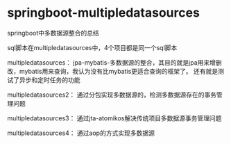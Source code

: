 # springboot-multipledatasources
springboot中多数据源整合的总结

sql脚本在multipledatasources中，4个项目都是同一个sql脚本

multipledatasources：
jpa-mybatis-多数据源的整合，其目的就是jpa用来增删改，mybatis用来查询，我认为没有比mybatis更适合查询的框架了。
还有就是测试了异步和定时任务的功能

multipledatasources2：
通过分包实现多数据源的，检测多数据源存在的事务管理问题

multipledatasources3：
通过jta-atomikos解决传统项目多数据源事务管理问题

multipledatasources4：
通过aop的方式实现多数据源
